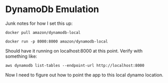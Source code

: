 # DynamoDb Emulation

Junk notes for how I set this up:

```
docker pull amazon/dynamodb-local
```

```
docker run -p 8000:8000 amazon/dynamodb-local
```

Should have it running on localhost:8000 at this point. Verify with something like:

```
aws dynamodb list-tables --endpoint-url http://localhost:8000
```

Now I need to figure out how to point the app to this local dynamo location.